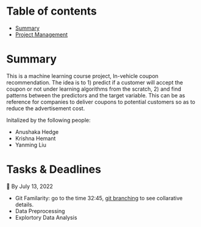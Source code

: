 # Table of contents
- [Summary](#summary)
- [Project Management](#tasks--deadlines)

# Summary
This is a machine learning course project, In-vehicle coupon recommendation. The idea is to 1) predict if a customer will accept the coupon or not under learning algorithms from the scratch, 2) and find patterns between the predictors and the target variable. This can be as reference for companies to deliver coupons to potential customers so as to reduce the advertisement cost.

Initalized by the following people:
- Anushaka Hedge
- Krishna Hemant
- Yanming Liu

# Tasks & Deadlines
:triangular_flag_on_post: By July 13, 2022
- Git Familarity: go to the time 32:45, [git branching](https://www.youtube.com/watch?v=RGOj5yH7evk&t=1549s) to see collarative details. 
- Data Preprocessing
- Explortory Data Analysis

